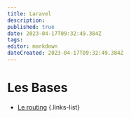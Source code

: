 ```yaml
---
title: Laravel
description: 
published: true
date: 2023-04-17T09:32:49.384Z
tags: 
editor: markdown
dateCreated: 2023-04-17T09:32:49.384Z
---
```


# Les Bases
- [Le routing](/laravel/routing)
{.links-list}